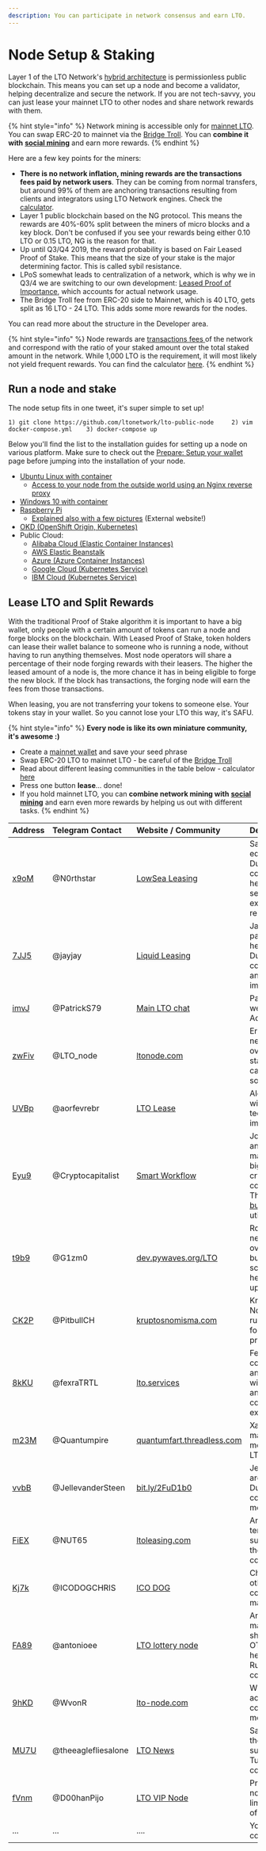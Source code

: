 ```yaml
---
description: You can participate in network consensus and earn LTO.
---
```


# Node Setup & Staking

Layer 1 of the LTO Network's [hybrid architecture](../../company-area/about-tech/) is permissionless public blockchain. This means you can set up a node and become a validator, helping decentralize and secure the network. If you are not tech-savvy, you can just lease your mainnet LTO to other nodes and share network rewards with them. 

{% hint style="info" %}
Network mining is accessible only for [mainnet LTO](../../company-area/token/). You can swap ERC-20 to mainnet via the [Bridge Troll](../../company-area/token/bridge-troll.md). You can **combine it with** [**social mining**](../social-mining/) and earn more rewards.
{% endhint %}

Here are a few key points for the miners:

* **There is no network inflation, mining rewards are the transactions fees paid by network users**. They can be coming from normal transfers, but around 99% of them are anchoring transactions resulting from clients and integrators using LTO Network engines. Check the [calculator](https://lto-lease.com/tools/roi).
* Layer 1 public blockchain based on the NG protocol. This means the rewards are 40%-60% split between the miners of micro blocks and a key block. Don't be confused if you see your rewards being either 0.10 LTO or 0.15 LTO, NG is the reason for that.
* Up until Q3/Q4 2019, the reward probability is based on Fair Leased Proof of Stake. This means that the size of your stake is the major determining factor. This is called sybil resistance.
* LPoS somewhat leads to centralization of a network, which is why we in Q3/4 we are switching to our own development: [Leased Proof of Importance](../../company-area/token/lpoi.md), which accounts for actual network usage.
* The Bridge Troll fee from ERC-20 side to Mainnet, which is 40 LTO, gets split as 16 LTO - 24 LTO. This adds some more rewards for the nodes.

You can read more about the structure in the Developer area.

{% hint style="info" %}
Node rewards are [transactions fees ](http://dev.pywaves.org/LTO/generators/)of the network and correspond with the ratio of your staked amount over the total staked amount in the network. While 1,000 LTO is the requirement, it will most likely not yield frequent rewards. You can find the calculator [here](https://lto-lease.com/tools/roi).
{% endhint %}

## Run a node and stake

The node setup fits in one tweet, it's super simple to set up!

`1) git clone https://github.com/ltonetwork/lto-public-node    
2) vim docker-compose.yml   
3) docker-compose up`

Below you'll find the list to the installation guides for setting up a node on various platform. Make sure to check out the [Prepare: Setup your wallet](prepare-setup-your-wallet.md) page before jumping into the installation of your node.

* [Ubuntu Linux with container](node-ubuntu-linux-with-container.md)
  * [Access to your  node from the outside world using an Nginx reverse proxy](optional-nginx-reverse-proxy.md)
* [Windows 10 with container](node-windows-with-container.md)
* [Raspberry Pi](node-raspberry-pi-expert.md)
  * [Explained also with a few pictures](https://medium.com/@nachomartinez99/how-to-install-a-lto-node-on-a-raspberry-pi-2-20c34a01167d) \(External website!\)
* [OKD \(OpenShift Origin, Kubernetes\)](node-okd-openshift.md)
* Public Cloud:
  * [Alibaba Cloud \(Elastic Container Instances\)](node-alibaba-cloud.md)
  * [AWS Elastic Beanstalk ](node-aws-elastic-beanstalk.md)
  * [Azure \(Azure Container Instances\)](node-microsoft-azure.md)
  * [Google Cloud \(Kubernetes Service\)](node-google-cloud.md)
  * [IBM Cloud \(Kubernetes Service\)](node-ibm-cloud.md)

## Lease LTO and Split Rewards

With the traditional Proof of Stake algorithm it is important to have a big wallet, only people with a certain amount of tokens can run a node and forge blocks on the blockchain. With Leased Proof of Stake, token holders can lease their wallet balance to someone who is running a node, without having to run anything themselves. Most node operators will share a percentage of their node forging rewards with their leasers. The higher the leased amount of a node is, the more chance it has in being eligible to forge the new block. If the block has transactions, the forging node will earn the fees from those transactions.

When leasing, you are not transferring your tokens to someone else. Your tokens stay in your wallet. So you cannot lose your LTO this way, it's SAFU.

{% hint style="info" %}
**Every node is like its own miniature community, it's awesome :\)** 

* Create a [mainnet wallet](https://wallet.lto.network/start) and save your seed phrase
* Swap ERC-20 LTO to mainnet LTO - be careful of the [Bridge Troll](../../company-area/token/bridge-troll.md)
* Read about different leasing communities in the table below - calculator [here](https://lto-lease.com/tools/roi)
* Press one button **lease**... done!
* If you hold mainnet LTO, you can **combine network mining with** [**social mining**](../social-mining/) and earn even more rewards by helping us out with different tasks.
{% endhint %}

| **Address** | Telegram Contact | Website / Community | Description |
| :--- | :--- | :--- | :--- |
| [x9oM](https://explorer.lto.network/address/3JnZLvmVBXsc2XMug4e6yjyvPehr1Fjx9oM) | @N0rthstar | [LowSea Leasing](https://t.me/joinchat/ALw70hNg64IIUx2vd3qU8g) | Sander is educating the Dutch community, helps with node set up and external relations. |
| [7JJ5](https://explorer.lto.network/address/3JqGGBMvkMtQQqNhGVD6knEzhncb55Y7JJ5) | @jayjay | [Liquid Leasing](https://t.me/liquidleasingnetwork) | Jayjay [built](../network-overview-tools.md) a payout script, helps out with Dutch communities and tech implementations. |
| [imvJ](https://explorer.lto.network/address/3Jw2JvjSYcYyKFExHaYFGKyZnHDhJ9TimvJ) | @PatrickS79 | [Main LTO chat](https://t.me/LTOnetwork) | Patrick is making weekly Network Activity Reports. |
| [zwFiv](https://explorer.lto.network/address/3JnN8psLjuEyiPbH2bYcEFKUFpcamxzwFiv) | @LTO\_node | [ltonode.com](https://ltonode.com) | Erwin [built](../network-overview-tools.md) network stats overview, staking calculator, and so on. |
| [UVBp](https://explorer.lto.network/address/3Jhkp3Xtg2wyT6NoEtJB2VQPAHiYuqYUVBp) | @aorfevrebr | [LTO Lease](https://t.me/ltolease) | Alex is helping with [bot](../network-overview-tools.md) technical implementations. |
| [Eyu9](https://explorer.lto.network/address/3Jq3F3njrrR1ZvM3JhwLX2Sh56LQDtuEyu9) | @Cryptocapitalist | [Smart Workflow](https://t.me/Smart_Workflow_Node_for_LTO) | Joel, Ignacio, and others are managing the biggest Spanish crypto community. They have also [built](../network-overview-tools.md) a node utility bot. |
| [t9b9](https://explorer.lto.network/address/3JeUGgoCUy5wXpNKHqhaLpvGZrshtvwt9b9) | @G1zm0 | [dev.pywaves.org/LTO](http://dev.pywaves.org/LTO/generators/) | Rob [built](../network-overview-tools.md) a network overview board, built a payout script, and is helping with tech upgrades. |
| [CK2P](https://explorer.lto.network/address/3Jn6jpPBVmi1RLRpUtQGKVibNZpeTRACK2P) | @PitbullCH | [kruptosnomisma.com](http://www.kruptosnomisma.com/) | Kruptos Nomisma are running nodes for different projects. |
| [8kKU](https://explorer.lto.network/address/3JexCgRXGFUiuNoJTkkWucSumteRWdb8kKU) | @fexraTRTL | [lto.services](https://lto.services) | Fexra [built](../network-overview-tools.md) complex analytical tool with more stats, and a community explorer. |
| [m23M](https://explorer.lto.network/address/3JyjGvJcGRkBLF3BNocfR7v63txGGt7m23M) | @Quantumpire | [quantumfart.threadless.com](http://quantumfart.threadless.com/) | Xander is making meme merch with fun LTO pictures. |
| [vvbB](https://explorer.lto.network/address/3JtBYdoHJoQbgf8hYvEz1pyp7jj9URWvvbB) | @JellevanderSteen  | [bit.ly/2FuD1b0](http://bit.ly/2FuD1b0) | Jelle and Marco are educating Dutch community members. |
| [FiEX](https://explorer.lto.network/address/3JmcAJMQhdLKj296xoDkng9r1McCmBSFiEX) | @NUT65 | [ltoleasing.com](http://www.ltoleasing.com) | Arie is long-term LTO supporter from the Dutch community. |
| [Kj7k](https://explorer.lto.network/address/3JfWZRLvCSjMGNMNtNUWPa6BiQXiJgvKj7k) | @ICODOGCHRIS | [ICO DOG](https://t.me/ICO_DOG_POOL) | Chris, Gio, and others help with community management. |
| [FA89](https://explorer.lto.network/addresses/3JgAqbUkPnPVqAtyiFVe2HD1CSuXektFA89) | @antonioee | [LTO lottery node](https://telegra.ph/LTO-lottery-node-05-04) | Anton is managing a shady crypto OTC market and helps with the Russian community. |
| [9hKD](https://explorer.lto.network/addresses/3Jj5Ws9ZdP1xWKgR2S2MQGJN7RJrpb99hKD) | @WvonR | [lto-node.com](https://lto-node.com/) | Willem is an active Dutch community member. |
| [MU7U](https://explorer.lto.network/addresses/3Jki2nTc2KZ9ww3jyvrQLnhGLBLwKneMU7U) | @theeaglefliesalone | [LTO News](https://twitter.com/ltonews  ) | Sadık is one of the our supporters from Turkish community. |
| [fVnm](https://explorer.lto.network/addresses/3JntAfEPcUSEaonDZsFq5RskxKNHd28fVnm) | @D00hanPijo | [LTO VIP Node](http://lto-vip-node.trade/) | Professional node, only for limited number of leasings. |
| ... | ... | .... | Your node, your community! |



